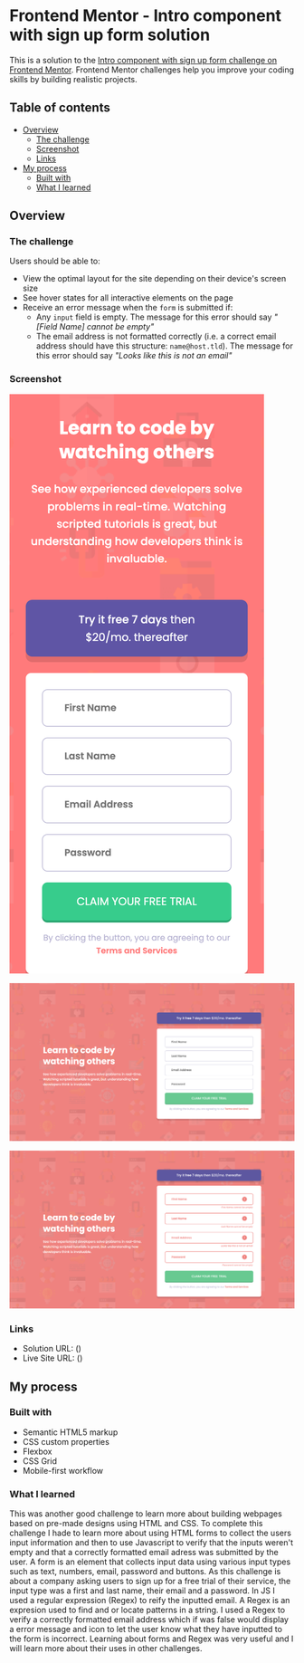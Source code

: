 # Frontend Mentor - Intro component with sign up form solution

This is a solution to the [Intro component with sign up form challenge on Frontend Mentor](https://www.frontendmentor.io/challenges/intro-component-with-signup-form-5cf91bd49edda32581d28fd1). Frontend Mentor challenges help you improve your coding skills by building realistic projects. 

## Table of contents

- [Overview](#overview)
  - [The challenge](#the-challenge)
  - [Screenshot](#screenshot)
  - [Links](#links)
- [My process](#my-process)
  - [Built with](#built-with)
  - [What I learned](#what-i-learned)
 

## Overview

### The challenge

Users should be able to:

- View the optimal layout for the site depending on their device's screen size
- See hover states for all interactive elements on the page
- Receive an error message when the `form` is submitted if:
  - Any `input` field is empty. The message for this error should say *"[Field Name] cannot be empty"*
  - The email address is not formatted correctly (i.e. a correct email address should have this structure: `name@host.tld`). The message for this error should say *"Looks like this is not an email"*


### Screenshot

![Mobile-View](./screenshots/Mobile-View.png)

![Desktop-View](./screenshots/Desktop-View.png)

![Desktop-View-Activd](./screenshots/Desktop-View-Active.png)


### Links

- Solution URL: ()
- Live Site URL: ()

## My process

### Built with

- Semantic HTML5 markup
- CSS custom properties
- Flexbox
- CSS Grid
- Mobile-first workflow


### What I learned

This was another good challenge to learn more about building webpages based on pre-made designs using HTML and CSS. To complete this challenge I hade to learn more about using HTML forms to collect the users input information and then to use Javascript to verify that the inputs weren't empty and that a correctly formatted email adress was submitted by the user. A form is an element that collects input data using various input types such as text, numbers, email, password and buttons. As this challenge is about a company asking users to sign up for a free trial of their service, the input type was a first and last name, their email and a password. In JS I used a regular expression (Regex) to reify the inputted email. A Regex is an expresion used to find and or locate patterns in a string. I used a Regex to verify a correctly formatted email address which if was false would display a error message and icon to let the user know what they have inputted to the form is incorrect. Learning about forms and Regex was very useful and I will learn more about their uses in other challenges.

